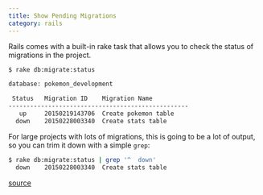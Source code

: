 ```yaml
--- 
title: Show Pending Migrations
category: rails
---
```


Rails comes with a built-in rake task that allows you to check the status
of migrations in the project.

```bash
$ rake db:migrate:status

database: pokemon_development

 Status   Migration ID    Migration Name
--------------------------------------------------
   up     20150219143706  Create pokemon table
  down    20150228003340  Create stats table
```

For large projects with lots of migrations, this is going to be a lot of
output, so you can trim it down with a simple `grep`:

```bash
$ rake db:migrate:status | grep '^  down'
  down    20150228003340  Create stats table
```

[source](https://github.com/rails/rails/blob/master/activerecord/lib/active_record/railties/databases.rake#L91)
